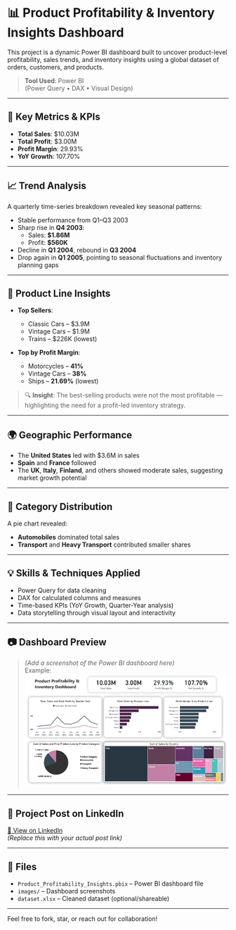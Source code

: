 # 📊 Product Profitability & Inventory Insights Dashboard

This project is a dynamic Power BI dashboard built to uncover product-level profitability, sales trends, and inventory insights using a global dataset of orders, customers, and products.

> **Tool Used**: Power BI  
> (Power Query • DAX • Visual Design)

---

## 🔑 Key Metrics & KPIs

- **Total Sales**: $10.03M  
- **Total Profit**: $3.00M  
- **Profit Margin**: 29.93%  
- **YoY Growth**: 107.70%

---

## 📈 Trend Analysis

A quarterly time-series breakdown revealed key seasonal patterns:

- Stable performance from Q1–Q3 2003  
- Sharp rise in **Q4 2003**:  
  - Sales: **$1.86M**  
  - Profit: **$560K**  
- Decline in **Q1 2004**, rebound in **Q3 2004**  
- Drop again in **Q1 2005**, pointing to seasonal fluctuations and inventory planning gaps

---

## 🚗 Product Line Insights

- **Top Sellers**:
  - Classic Cars – $3.9M  
  - Vintage Cars – $1.9M  
  - Trains – $226K (lowest)
  
- **Top by Profit Margin**:
  - Motorcycles – **41%**  
  - Vintage Cars – **38%**  
  - Ships – **21.69%** (lowest)

> 🔍 **Insight**: The best-selling products were not the most profitable — highlighting the need for a profit-led inventory strategy.

---

## 🌍 Geographic Performance

- The **United States** led with $3.6M in sales  
- **Spain** and **France** followed  
- The **UK**, **Italy**, **Finland**, and others showed moderate sales, suggesting market growth potential

---

## 🧩 Category Distribution

A pie chart revealed:

- **Automobiles** dominated total sales  
- **Transport** and **Heavy Transport** contributed smaller shares

---

## 💡 Skills & Techniques Applied

- Power Query for data cleaning  
- DAX for calculated columns and measures  
- Time-based KPIs (YoY Growth, Quarter-Year analysis)  
- Data storytelling through visual layout and interactivity

---

## 📷 Dashboard Preview

> *(Add a screenshot of the Power BI dashboard here)*  
> Example:
> ![Dashboard Screenshot](images/dashboard-preview.png)

---

## 🔗 Project Post on LinkedIn

[📎 View on LinkedIn](https://www.linkedin.com/in/YOUR-USERNAME/posts/PROJECT-LINK)  
_(Replace this with your actual post link)_

---

## 📁 Files

- `Product_Profitability_Insights.pbix` – Power BI dashboard file  
- `images/` – Dashboard screenshots  
- `dataset.xlsx` – Cleaned dataset (optional/shareable)

---

Feel free to fork, star, or reach out for collaboration!
